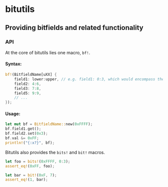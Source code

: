 # bitutils

## Providing bitfields and related functionality

### API

At the core of bitutils lies one macro, `bf!`.

#### Syntax:

```rust
bf!(BitfieldName[uXX] {
    field1: lower:upper, // e.g. field1: 0:3, which would encompass the least significant nibble
    field2: 4:6,
    field3: 7:8,
    field5: 9:9,
    // ...
});
```

#### Usage:
```rust
let mut bf = BitfieldName::new(0xFFFF);
bf.field1.get();
bf.field2.set(0x3);
bf.val &= 0xFF;
println!("{:x?}", bf);
```

Bitutils also provides the `bits!` and `bit!` macros.
```rust
let foo = bits!(0xFFFF, 0:3);
assert_eq!(0xFF, foo);

let bar = bit!(0xF, 7);
assert_eq!(1, bar);
```
